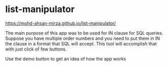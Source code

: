 # list-manipulator
https://mohd-ahsan-mirza.github.io/list-manipulator/

The main purpose of this app was to be used for IN clause for SQL queries. Suppose you have multiple order numbers and you need to put 
them in IN the clause in a format that SQL will accept. This tool will accomplish that with just click of few buttons.

Use the demo button to get an idea of how the app works
